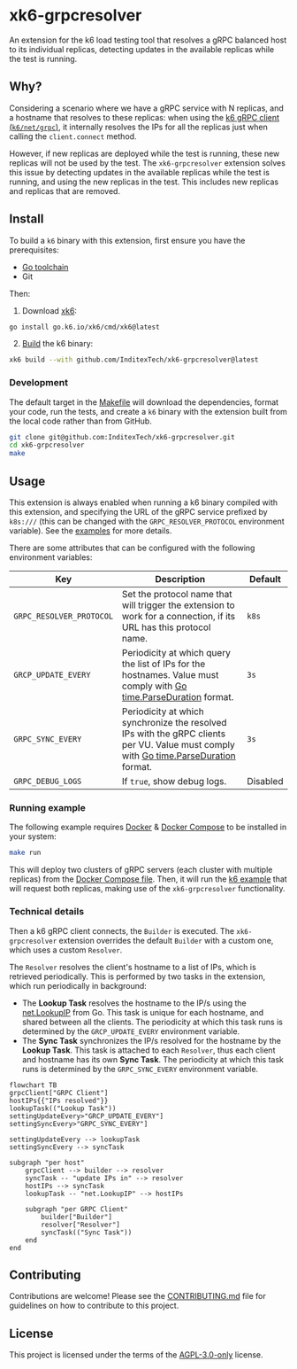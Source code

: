 # xk6-grpcresolver

An extension for the k6 load testing tool that resolves a gRPC balanced host to its individual replicas, detecting updates in the available replicas while the test is running.

## Why?

Considering a scenario where we have a gRPC service with N replicas, and a hostname that resolves to these replicas: when using the [k6 gRPC client (`k6/net/grpc`)](https://grafana.com/docs/k6/latest/using-k6/protocols/grpc/), it internally resolves the IPs for all the replicas just when calling the `client.connect` method.

However, if new replicas are deployed while the test is running, these new replicas will not be used by the test. The `xk6-grpcresolver` extension solves this issue by detecting updates in the available replicas while the test is running, and using the new replicas in the test. This includes new replicas and replicas that are removed.

## Install

To build a `k6` binary with this extension, first ensure you have the prerequisites:

- [Go toolchain](https://go101.org/article/go-toolchain.html)
- Git

Then:

1. Download [xk6](https://github.com/grafana/xk6):
```bash
go install go.k6.io/xk6/cmd/xk6@latest
```

2. [Build](https://github.com/grafana/xk6#command-usage) the k6 binary:
```bash
xk6 build --with github.com/InditexTech/xk6-grpcresolver@latest
```

### Development

The default target in the [Makefile](Makefile) will download the dependencies, format your code, run the tests, and create a `k6` binary with the extension built from the local code rather than from GitHub.

```bash
git clone git@github.com:InditexTech/xk6-grpcresolver.git
cd xk6-grpcresolver
make
```

## Usage

This extension is always enabled when running a k6 binary compiled with this extension, and specifying the URL of the gRPC service prefixed by `k8s:///` (this can be changed with the `GRPC_RESOLVER_PROTOCOL` environment variable). See the [examples](examples) for more details.

There are some attributes that can be configured with the following environment variables:

| Key                      | Description                                                                                                                                                                   | Default  |
|--------------------------|-------------------------------------------------------------------------------------------------------------------------------------------------------------------------------|----------|
| `GRPC_RESOLVER_PROTOCOL` | Set the protocol name that will trigger the extension to work for a connection, if its URL has this protocol name.                                                            | `k8s`    |
| `GRCP_UPDATE_EVERY`      | Periodicity at which query the list of IPs for the hostnames. Value must comply with [Go time.ParseDuration](https://pkg.go.dev/time#ParseDuration) format.                   | `3s`     |
| `GRPC_SYNC_EVERY`        | Periodicity at which synchronize the resolved IPs with the gRPC clients per VU. Value must comply with [Go time.ParseDuration](https://pkg.go.dev/time#ParseDuration) format. | `3s`     |
| `GRPC_DEBUG_LOGS`        | If `true`, show debug logs.                                                                                                                                                   | Disabled |

### Running example

The following example requires [Docker](https://docs.docker.com/engine/install/) & [Docker Compose](https://docs.docker.com/compose/install/) to be installed in your system:

```bash
make run
```

This will deploy two clusters of gRPC servers (each cluster with multiple replicas) from the [Docker Compose file](docker/docker-compose.yaml). Then, it will run the [k6 example](examples/example.js) that will request both replicas, making use of the `xk6-grpcresolver` functionality.

### Technical details

Then a k6 gRPC client connects, the `Builder` is executed. The `xk6-grpcresolver` extension overrides the default `Builder` with a custom one, which uses a custom `Resolver`.

The `Resolver` resolves the client's hostname to a list of IPs, which is retrieved periodically. This is performed by two tasks in the extension, which run periodically in background:

- The **Lookup Task** resolves the hostname to the IP/s using the [net.LookupIP](https://pkg.go.dev/net#LookupIP) from Go. This task is unique for each hostname, and shared between all the clients. The periodicity at which this task runs is determined by the `GRCP_UPDATE_EVERY` environment variable.
- The **Sync Task** synchronizes the IP/s resolved for the hostname by the **Lookup Task**. This task is attached to each `Resolver`, thus each client and hostname has its own **Sync Task**. The periodicity at which this task runs is determined by the `GRPC_SYNC_EVERY` environment variable.

```mermaid
flowchart TB
grpcClient["GRPC Client"]
hostIPs{{"IPs resolved"}}
lookupTask(("Lookup Task"))
settingUpdateEvery>"GRCP_UPDATE_EVERY"]
settingSyncEvery>"GRPC_SYNC_EVERY"]

settingUpdateEvery --> lookupTask
settingSyncEvery --> syncTask

subgraph "per host"
    grpcClient --> builder --> resolver
    syncTask -- "update IPs in" --> resolver
    hostIPs --> syncTask
    lookupTask -- "net.LookupIP" --> hostIPs

    subgraph "per GRPC Client"
        builder["Builder"]
        resolver["Resolver"]
        syncTask(("Sync Task"))
    end
end
```

## Contributing

Contributions are welcome! Please see the [CONTRIBUTING.md](CONTRIBUTING.md) file for guidelines on how to contribute to this project.

## License

This project is licensed under the terms of the [AGPL-3.0-only](LICENSE) license.
